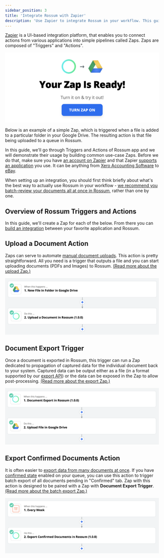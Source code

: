 ```yaml
---
sidebar_position: 3
title: 'Integrate Rossum with Zapier'
description: 'Use Zapier to integrate Rossum in your workflow. This guide will demonstrate usage of Triggers and Actions of Rossum app by building common use-case Zaps.'
---
```


[Zapier](https://zapier.com/) is a UI-based integration platform, that enables you to connect actions from various applications into simple pipelines called Zaps. Zaps are composed of "Triggers" and "Actions".

![Zapier heading](../_img/integrate-rossum-with-zapier/zapier-heading.png)

Below is an example of a simple Zap, which is triggered when a file is added to a particular folder in your Google Drive. The resulting action is that file being uploaded to a queue in Rossum.

In this guide, we'll go through Triggers and Actions of Rossum app and we will demonstrate their usage by building common use-case Zaps. Before we do that, make sure you have [an account on Zapier](https://zapier.com/sign-up/) and that Zapier [supports an application](https://zapier.com/apps/integrations) you use. It can be anything from [Xero Accounting Software](https://zapier.com/apps/xero/integrations) to [eBay](https://zapier.com/apps/ebay/integrations).

When setting up an integration, you should first think briefly about what's the best way to actually use Rossum in your workflow - [we recommend you batch-review your documents all at once in Rossum](../rossum-in-a-document-pipeline.md), rather than one by one.

## Overview of Rossum Triggers and Actions

In this guide, we'll create a Zap for each of the below. From there you can [build an integration](https://rossum.ai/integrations/) between your favorite application and Rossum.

## Upload a Document Action

Zaps can serve to automate [manual document uploads](https://developers.rossum.ai/docs/getting-files-in-rossum). This action is pretty straightforward. All you need is a trigger that outputs a file and you can start uploading documents (PDFs and Images) to Rossum. [(Read more about the upload Zap.)](./upload-a-document-to-rossum-using-zapier.md)

![Upload a Document Zapier Action](../_img/integrate-rossum-with-zapier/upload-a-document-action.png)

## Document Export Trigger

Once a document is exported in Rossum, this trigger can run a Zap dedicated to propagation of captured data for the individual document back to your system. Captured data can be output either as a file (in a format supported by our [export API](https://api.elis.rossum.ai/docs/#export-annotations)) or the data can be exposed in the Zap to allow post-processing. [(Read more about the export Zap.)](https://developers.rossum.ai/docs/document-export-from-rossum-using-zapier)

![Document Export Zappier Trigger](../_img/integrate-rossum-with-zapier/document-export-trigger.png)

## Export Confirmed Documents Action

It is often easier to [export data from many documents at once](https://developers.rossum.ai/docs/getting-data-from-rossum). If you have [confirmed state](https://rossum.ai/help/article/batch-export-confirmed-tab/) enabled on your queue, you can use this action to trigger batch export of all documents pending in "Confirmed" tab. Zap with this action is designed to be paired with a Zap with **Document Export Trigger**. [(Read more about the batch export Zap.)](https://developers.rossum.ai/docs/batch-export-of-documents-from-rossum-using-zapier)

![Export Confirmed Documents Zapier Action](../_img/integrate-rossum-with-zapier/export-confirmed-documents-action.png)
